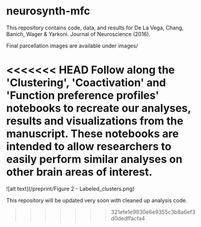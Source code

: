 # neurosynth-mfc
This repository contains code, data, and results for De La Vega, Chang, Banich, Wager & Yarkoni. Journal of Neuroscience (2016). 

Final parcellation images are available under images/

<<<<<<< HEAD
Follow along the 'Clustering', 'Coactivation' and 'Function preference profiles' notebooks to recreate our analyses, results and visualizations from the manuscript. These notebooks are intended to allow researchers to easily perform similar analyses on other brain areas of interest.
=======
![alt text](/preprint/Figure 2 - Labeled_clusters.png)


This repository will be updated very soon with cleaned up analysis code. 
>>>>>>> 321efe1e9930e6e9355c3b8a6ef3d0dedffacfa4
